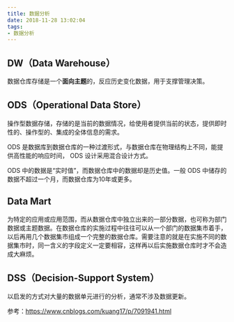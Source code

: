 ```yaml
---
title: 数据分析
date: 2018-11-28 13:02:04
tags:
- 数据分析
---
```

## DW（Data Warehouse）

数据仓库存储是一个**面向主题**的，反应历史变化数据，用于支撑管理决策。

## ODS（Operational Data Store）

操作型数据存储，存储的是当前的数据情况，给使用者提供当前的状态，提供即时性的、操作型的、集成的全体信息的需求。

 ODS 是数据库到数据仓库的一种过渡形式，与数据仓库在物理结构上不同，能提供高性能的响应时间， ODS 设计采用混合设计方式。
 
 ODS 中的数据是“实时值”，而数据仓库中的数据却是历史值。一般 ODS 中储存的数据不超过一个月，而数据仓库为10年或更多。
 
 ## Data Mart
 
 为特定的应用或应用范围，而从数据仓库中独立出来的一部分数据，也可称为部门数据或主题数据。在数据仓库的实施过程中往往可以从一个部门的数据集市着手，以后再用几个数据集市组成一个完整的数据仓库。需要注意的就是在实施不同的数据集市时，同一含义的字段定义一定要相容，这样再以后实施数据仓库时才不会造成大麻烦。 
 
## DSS（Decision-Support System）
 
以启发的方式对大量的数据单元进行的分析，通常不涉及数据更新。

 参考：https://www.cnblogs.com/kuang17/p/7091941.html